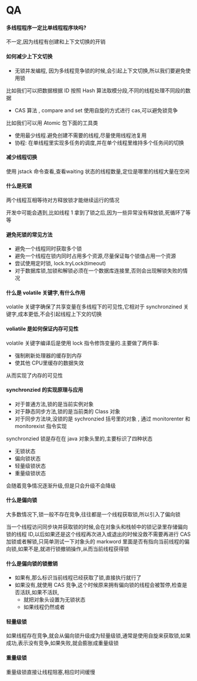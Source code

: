 # QA

#### 多线程程序一定比单线程程序块吗?

不一定,因为线程有创建和上下文切换的开销

#### 如何减少上下文切换

- 无锁并发编程, 因为多线程竞争锁的时候,会引起上下文切换,所以我们要避免使用锁

比如我们可以把数据根据 ID 按照 Hash 算法取模分段,不同的线程处理不同段的数据

- CAS 算法 , compare and set 使用自旋的方式进行 cas,可以避免锁竞争

比如我们可以用 Atomic 包下面的工具类

- 使用最少线程.避免创建不需要的线程,尽量使用线程池复用
- 协程: 在单线程里实现多任务的调度,并在单个线程里维持多个任务间的切换

#### 减少线程切换

使用 jstack 命令查看,查看waiting 状态的线程数量,定位是哪里的线程大量在空闲

#### 什么是死锁

两个线程互相等待对方释放锁才能继续运行的情况

开发中可能会遇到,比如线程 1 拿到了锁之后,因为一些异常没有释放锁,死循环了等等

#### 避免死锁的常见方法

- 避免一个线程同时获取多个锁
- 避免一个线程在锁内同时占用多个资源,尽量保证每个锁值占用一个资源
- 尝试使用定时锁, lock.tryLock(timeout)
- 对于数据库锁,加锁和解锁必须在一个数据库连接里,否则会出现解锁失败的情况

#### 什么是 volatile 关键字,有什么作用

volatile 关键字确保了共享变量在多线程下的可见性,它相对于 synchronzined 关键字,成本更低,不会引起线程上下文的切换

#### voliatile 是如何保证内存可见性

volatile 关键字编译后是使用 lock 指令修饰变量的.主要做了两件事:

- 强制刷新处理器的缓存到内存
- 使其他 CPU里缓存的数据失效

从而实现了内存的可见性

#### synchronzied 的实现原理与应用

- 对于普通方法,锁的是当前实例对象
- 对于静态同步方法,锁的是当前类的 Class 对象
- 对于同步方法块,没锁的是 sychronzied 括号里的对象 , 通过 monitorenter 和 monitorexist 指令实现

synchronzied 锁是存在在 java 对象头里的,主要标识了四种状态

- 无锁状态
- 偏向锁状态
- 轻量级锁状态
- 重量级锁状态

会随着竞争情况逐渐升级,但是只会升级不会降级

#### 什么是偏向锁

大多数情况下,锁一般不存在竞争,往往都是一个线程获取锁,所以引入了偏向锁

当一个线程访问同步块并获取锁的时候,会在对象头和栈帧中的锁记录里存储偏向锁的线程 ID,以后如果还是这个线程再次进入或退出的时候没救不需要再进行 CAS 加锁或者解锁,只简单测试一下对象头的 markword 里面是否有指向当前线程的偏向锁,如果不是,就进行锁撤销操作,从而当前线程获得锁

#### 什么是偏向锁的锁撤销

- 如果有,那么标识当前线程已经获取了锁,直接执行就行了
- 如果没有,就使用 CAS 竞争,这个时候原来拥有偏向锁的线程会被暂停,检查是否活跃,如果不活跃,
  - 就把对象头设置为无锁状态
  - 如果线程仍然或者

#### 轻量级锁

如果线程存在竞争,就会从偏向锁升级成为轻量级锁,通常是使用自旋来获取锁,如果成功,表示没有竞争,如果失败,就会膨胀成重量级锁

#### 重量级锁

重量级锁直接让线程阻塞,相应时间缓慢